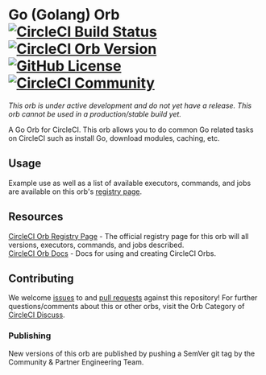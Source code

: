 # Go (Golang) Orb [![CircleCI Build Status](https://circleci.com/gh/CircleCI-Public/go-orb.svg?style=shield "CircleCI Build Status")](https://circleci.com/gh/CircleCI-Public/go-orb) [![CircleCI Orb Version](https://img.shields.io/badge/endpoint.svg?url=https://badges.circleci.io/orb/circleci/go)][reg-page] [![GitHub License](https://img.shields.io/badge/license-MIT-lightgrey.svg)](https://raw.githubusercontent.com/CircleCI-Public/go-orb/master/LICENSE) [![CircleCI Community](https://img.shields.io/badge/community-CircleCI%20Discuss-343434.svg)](https://discuss.circleci.com/c/ecosystem/orbs)

*This orb is under active development and do not yet have a release. This orb cannot be used in a production/stable build yet.*

A Go Orb for CircleCI.
This orb allows you to do common Go related tasks on CircleCI such as install Go, download modules, caching, etc.


## Usage

Example use as well as a list of available executors, commands, and jobs are available on this orb's [registry page][reg-page].


## Resources

[CircleCI Orb Registry Page][reg-page] - The official registry page for this orb will all versions, executors, commands, and jobs described.  
[CircleCI Orb Docs](https://circleci.com/docs/2.0/orb-intro/#section=configuration) - Docs for using and creating CircleCI Orbs.  


## Contributing
We welcome [issues](https://github.com/CircleCI-Public/go-orb/issues) to and [pull requests](https://github.com/CircleCI-Public/go-orb/pulls) against this repository!
For further questions/comments about this or other orbs, visit the Orb Category of [CircleCI Discuss](https://discuss.circleci.com/c/orbs).

### Publishing

New versions of this orb are published by pushing a SemVer git tag by the Community & Partner Engineering Team.



[reg-page]: https://circleci.com/orbs/registry/orb/circleci/go
